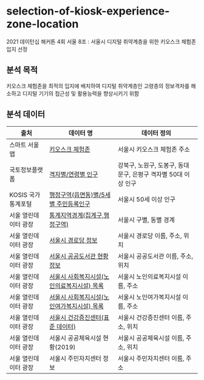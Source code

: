 # selection-of-kiosk-experience-zone-location
2021 데이턴십 해커톤 4회 서울 8조 : 서울시 디지털 취약계층을 위한 키오스크 체험존 입지 선정

## 분석 목적
키오스크 체험존을 최적의 입지에 배치하여 디지털 취약계층인 고령층의 정보격차를 해소하고 디지털 기기의 접근성 및 활용능력을 향상시키기 위함


## 분석 데이터
|출처|데이터 명|데이터 정의|
|------|---|---|
|스마트 서울맵|[키오스크 체험존](https://map.seoul.go.kr/smgis2/short/6Na3o)|서울시 키오스크 체험존 주소|
|국토정보플랫폼|[격자별/연령별 인구](https://map.ngii.go.kr/ms/map/NlipMap.do)|강북구, 노원구, 도봉구, 동대문구, 은평구 격자별 50대 이상 인구|
|KOSIS 국가통계포털|[행정구역(읍면동)별/5세별 주민등록인구](https://kosis.kr/statHtml/statHtml.do?orgId=101&tblId=DT_1B04005N&conn_path=I2)|서울시 50세 이상 인구|
|서울 열린데이터 광장|[통계지역경계(집계구,행정구역)](https://data.seoul.go.kr/dataVisual/seoul/seoulLivingPopulation.do)|서울시 구별, 동별 경계|
|서울 열린데이터 광장|[서울시 경로당 정보](http://data.seoul.go.kr/dataList/OA-15052/S/1/datasetView.do)|서울시 경로당 이름, 주소, 위치|
|서울 열린데이터 광장|[서울시 공공도서관 현황정보](http://data.seoul.go.kr/dataList/OA-15480/S/1/datasetView.do)|서울시 공공도서관 이름, 주소, 위치|
|서울 열린데이터 광장|[서울시 사회복지시설(노인의료복지시설) 목록](http://data.seoul.go.kr/dataList/OA-20413/S/1/datasetView.do)|서울시 노인의료복지시설 이름, 주소|
|서울 열린데이터 광장|[서울시 사회복지시설(노인여가복지시설) 목록](http://data.seoul.go.kr/dataList/OA-20412/S/1/datasetView.do)|서울시 노인여가복지시설 이름, 주소|
|서울 열린데이터 광장|[서울시 건강증진센터(표준 데이터)](http://data.seoul.go.kr/dataList/OA-20438/S/1/datasetView.do)|서울시 건강증진센터 이름, 주소, 위치|
|서울 열린데이터 광장|서울시 공공체육시설 현황(2019)|서울시 공공체육시설 이름, 주소, 위치|
|서울 열린데이터 광장|서울시 주민자치센터 정보|서울시 주민자치센터 이름, 주소|
